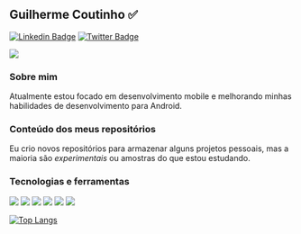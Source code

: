 ## Guilherme Coutinho ✅
[![Linkedin Badge](https://img.shields.io/badge/-LinkedIn-blue?style=flat-square&logo=Linkedin&logoColor=white&link=https://www.linkedin.com/in/guilhermecoutinho1/)](https://www.linkedin.com/in/guilhermecoutinho1/)
[![Twitter Badge](https://img.shields.io/badge/-Twitter-blue?style=flat-square&logo=Twitter&logoColor=white&link=https://https://twitter.com/gcoutinho1/)](https://twitter.com/gcoutinho1/)
<!--
**gcoutinho1/gcoutinho1** is a ✨ _special_ ✨ repository because its `README.md` (this file) appears on your GitHub profile.

Here are some ideas to get you started:

- 🔭 I’m currently working on ...
- 🌱 I’m currently learning ...
- 👯 I’m looking to collaborate on ...
- 🤔 I’m looking for help with ...
- 💬 Ask me about ...
- 📫 How to reach me: ...
- 😄 Pronouns: ...
- ⚡ Fun fact: ...
-->
<a href="https://github.com/gcoutinho1">
  <img align="center" src="https://github-readme-stats.vercel.app/api?username=gcoutinho1&show_icons=true&line_height=27&count_private=true&title_color=ffffff&text_color=FFA500&icon_color=ffffff&bg_color=1d1f21&hide=contribs,issues,prs"/>
</a>

### Sobre mim
Atualmente estou focado em desenvolvimento mobile e melhorando minhas habilidades de desenvolvimento para Android.

### Conteúdo dos meus repositórios
Eu crio novos repositórios para armazenar alguns projetos pessoais, mas a maioria são *experimentais* ou amostras do que estou estudando.

### Tecnologias e ferramentas
![](https://img.shields.io/badge/Framework-Flutter-informational?style=flat&logo=Flutter&logoColor=white&color=FFA500)
![](https://img.shields.io/badge/Code-Dart-informational?style=flat&logo=dart&logoColor=white&color=FFA500)
![](https://img.shields.io/badge/Code-Java-informational?style=flat&logo=java&logoColor=white&color=FFA500)
![](https://img.shields.io/badge/Code-Kotlin-informational?style=flat&logo=kotlin&logoColor=white&color=FFA500)
![](https://img.shields.io/badge/Database-SQLite-informational?style=flat&logo=SQLite&logoColor=white&color=FFA500)
![](https://img.shields.io/badge/Firebase-Firebase-informational?style=flat&logo=Firebase&logoColor=white&color=FFA500)






[![Top Langs](https://github-readme-stats.vercel.app/api/top-langs/?username=gcoutinho1&layout=compact&title_color=ffffff&bg_color=1d1f21&text_color=ffffff&hide=Objective-C)](https://github.com/anuraghazra/github-readme-stats)
